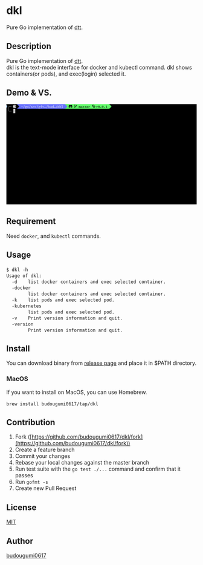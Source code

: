 # dkl
Pure Go implementation of [dtt][dtt].

## Description
Pure Go implementation of [dtt][dtt].  
dkl is the text-mode interface for docker and kubectl command. dkl shows containers(or pods), and exec(login) selected it.

## Demo & VS.
![demo](./demo.gif)

## Requirement
Need `docker`, and `kubectl` commands.

## Usage

```
$ dkl -h
Usage of dkl:
  -d    list docker containers and exec selected container.
  -docker
        list docker containers and exec selected container.
  -k    list pods and exec selected pod.
  -kubernetes
        list pods and exec selected pod.
  -v    Print version information and quit.
  -version
        Print version information and quit.
```

## Install
You can download binary from [release page](https://github.com/budougumi0617/dkl/releases) and place it in $PATH directory.

### MacOS
If you want to install on MacOS, you can use Homebrew.
```
brew install budougumi0617/tap/dkl
```


## Contribution
1. Fork ([https://github.com/budougumi0617/dkl/fork](https://github.com/budougumi0617/dkl/fork))
2. Create a feature branch
3. Commit your changes
4. Rebase your local changes against the master branch
5. Run test suite with the `go test ./...` command and confirm that it passes
6. Run `gofmt -s`
7. Create new Pull Request

## License

[MIT](https://github.com/budougumi0617/dkl/blob/master/LICENSE)

## Author
[budougumi0617](https://github.com/budougumi0617)

[dtt]: https://github.com/ymizushi/dtt
